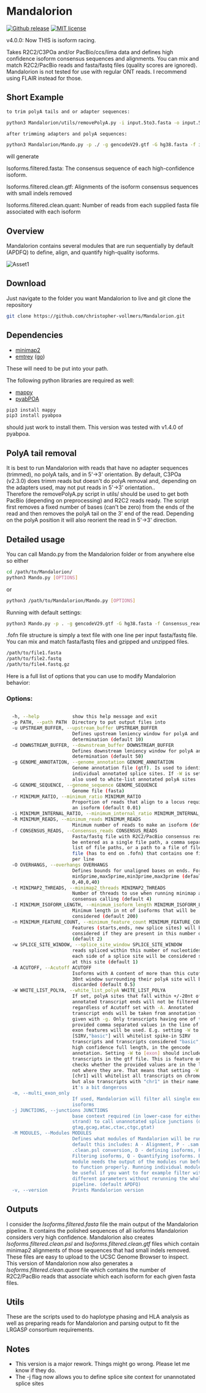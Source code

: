 # Mandalorion #
[![Github release](https://img.shields.io/github/tag/christopher-vollmers/Mandalorion-1.svg?label=Version)](https://github.com/christopher-vollmers/Mandalorion-1/tags)
[![MIT license](https://img.shields.io/badge/License-MIT-blue.svg)](http://perso.crans.org/besson/LICENSE.html)


v4.0.0: Now THIS is isoform racing.

Takes R2C2/C3POa and/or PacBio/ccs/lima data and defines high confidence isoform consensus sequences and alignments.
You can mix and match R2C2/PacBio reads and fasta/fastq files (quality scores are ignored).
Mandalorion is not tested for use with regular ONT reads. I recommend using FLAIR instead for those.

## Short Example 

```bash
to trim polyA tails and or adapter sequences:

python3 Mandalorion/utils/removePolyA.py -i input.5to3.fasta -o input.5to3.noPolyA.fasta -t 5,5

after trimming adapters and polyA sequences:

python3 Mandalorion/Mando.py -p ./ -g gencodeV29.gtf -G hg38.fasta -f input.5to3.noPolyA.fasta
```

will generate 

Isoforms.filtered.fasta: The consensus sequence of each high-confidence isoform.

Isoforms.filtered.clean.gtf: Alignments of the isoform consensus sequences with small indels removed

Isoforms.filtered.clean.quant: Number of reads from each supplied fasta file associated with each isoform

## Overview ##

Mandalorion contains several modules that are run sequentially by default (APDFQ) to define, align, and quantify high-quality isoforms.

![Asset1](https://user-images.githubusercontent.com/28308271/168212350-30cdd210-1dbb-4aa4-ae44-7f9ce8cfdb2c.png)


## Download ##
Just navigate to the folder you want Mandalorion to live and git clone the repository

```bash
git clone https://github.com/christopher-vollmers/Mandalorion.git
```

## Dependencies ##

- [minimap2](https://github.com/lh3/minimap2)
- [emtrey](https://github.com/rvolden/emtrey) ([go](https://golang.org/dl/))

These will need to be put into your path.

The following python libraries are required as well:

- [mappy](https://pypi.org/project/mappy/)
- [pyabPOA](https://pypi.org/project/pyabpoa/)

```bash
pip3 install mappy
pip3 install pyabpoa
```
should just work to install them. This version was tested with v1.4.0 of pyabpoa.


## PolyA tail removal ##

It is best to run Mandalorion with reads that have no adapter sequences (trimmed), no polyA tails, and in 5'->3' orientation. By default, C3POa (v2.3.0) does trimm reads but doesn't do polyA removal and, depending on the adapters used, may not put reads in 5'->3' orientation..   
Therefore the removePolyA.py script in utils/ should be used to get both PacBio (depending on preprocessing) and R2C2 reads ready.
The script first removes a fixed number of bases (can't be zero) from the ends of the read and then removes the polyA tail on the 3' end of the read. Depending on the polyA position it will also reorient the read in 5'->3' direction.


## Detailed usage ##
You can call Mando.py from the Mandalorion folder or from anywhere else so either

```bash
cd /path/to/Mandalorion/
python3 Mando.py [OPTIONS]
```
or

```bash
python3 /path/to/Mandalorion/Mando.py [OPTIONS]
```

Running with default settings:
```bash
python3 Mando.py -p . -g gencodeV29.gtf -G hg38.fasta -f Consensus_reads.fofn
```

.fofn file structure is simply a text file with one line per input fasta/fastq file.
You can mix and match fasta/fastq files and gzipped and unzipped files.

```bash
/path/to/file1.fasta
/path/to/file2.fastq
/path/to/file4.fastq.gz
```

Here is a full list of options that you can use to modify Mandalorion behavior:

### Options: ###

```bash

  -h, --help            show this help message and exit
  -p PATH, --path PATH  Directory to put output files into
  -u UPSTREAM_BUFFER, --upstream_buffer UPSTREAM_BUFFER
                        Defines upstream leniency window for polyA and TSS
                        determination (default 10)
  -d DOWNSTREAM_BUFFER, --downstream_buffer DOWNSTREAM_BUFFER
                        Defines downstream leniency window for polyA and TSS
                        determination (default 50)
  -g GENOME_ANNOTATION, --genome_annotation GENOME_ANNOTATION
                        Genome annotation file (gtf). Is used to identify
                        individual annotated splice sites. If -W is set it is
                        also used to white-list annotated polyA sites
  -G GENOME_SEQUENCE, --genome_sequence GENOME_SEQUENCE
                        Genome file (fasta)
  -r MINIMUM_RATIO, --minimum_ratio MINIMUM_RATIO
                        Proportion of reads that align to a locus required for
                        an isoform (default 0.01)
  -i MINIMUM_INTERNAL_RATIO, --minimum_internal_ratio MINIMUM_INTERNAL_RATIO
  -R MINIMUM_READS, --minimum_reads MINIMUM_READS
                        Minimum number of reads to make an isoform (default 3)
  -f CONSENSUS_READS, --Consensus_reads CONSENSUS_READS
                        Fasta/fastq file with R2C2/PacBio consensus reads, can
                        be entered as a single file path, a comma separated
                        list of file paths, or a path to a file of filenames
                        file (has to end on .fofn) that contains one file path
                        per line
  -O OVERHANGS, --overhangs OVERHANGS
                        Defines bounds for unaligned bases on ends. Format:
                        min5prime,max5prime,min3prime,max3prime (default
                        0,40,0,40)
  -t MINIMAP2_THREADS, --minimap2_threads MINIMAP2_THREADS
                        Number of threads to use when running minimap and
                        consensus calling (default 4)
  -I MINIMUM_ISOFORM_LENGTH, --minimum_isoform_length MINIMUM_ISOFORM_LENGTH
                        Minimum length in nt of isoforms that will be
                        considered (default 200)
  -n MINIMUM_FEATURE_COUNT, --minimum_feature_count MINIMUM_FEATURE_COUNT
                        Features (starts,ends, new splice sites) will be
                        considered if they are present in this number of reads
                        (default 2)
  -w SPLICE_SITE_WINDOW, --splice_site_window SPLICE_SITE_WINDOW
                        reads spliced within this number of nucleotides on
                        each side of a splice site will be considered spliced
                        at this site (default 1)
  -A ACUTOFF, --Acutoff ACUTOFF
                        Isoforms with A content of more than this cutoff in a
                        30nt window surrounding their polyA site will be
                        discarded (default 0.5)
  -W WHITE_LIST_POLYA, --white_list_polyA WHITE_LIST_POLYA
                        If set, polyA sites that fall within +/-20nt of
                        annotated transcript ends will not be filtered
                        regardless of Acutoff set with -A. Annotated
                        transcript ends will be taken from annotation file
                        given with -g. Only transcripts having one of the
                        provided comma separated values in the line of their
                        exon features will be used. E.g. setting -W to
                        [SIRV,"basic"] will whitelist spike-in SIRV
                        transcripts and transcripts considered "basic", i.e.
                        high confidence full length, in the gencode
                        annotation. Setting -W to [exon] should include all
                        transcripts in the gtf file. This is feature only
                        checks whether the provided values are in the line,
                        not where they are. That means that setting -W to
                        [chr1] will whitelist all transcripts on chromosome 1
                        but also transcripts with "chr1" in their name, so
                        it's a bit dangerous
  -m, --multi_exon_only
                        If used, Mandalorion will filter all single exon
                        isoforms
  -j JUNCTIONS, --junctions JUNCTIONS
                        base context required (in lower-case for either
                        strand) to call unannotated splice junctions (default
                        gtag,gcag,atac,ctac,ctgc,gtat)
  -M MODULES, --Modules MODULES
                        Defines what modules of Mandalorion will be run. By
                        default this includes: A - Alignment, P - .sam to
                        .clean.psl conversion, D - defining isoforms, F -
                        Filtering isoforms, Q - Quantifying isoforms. Each
                        module needs the output of the modules run before it
                        to function properly. Running individual modules can
                        be useful if you want to for example filter with
                        different parameters without rerunning the whole
                        pipeline. (default APDFQ)
  -v, --version         Prints Mandalorion version

```

## Outputs ##

I consider the *Isoforms.filtered.fasta* file the main output of the Mandalorion pipeline. It contains the polished sequences of all isoforms Mandalorion considers very high confidence. Mandalorion also creates *Isoforms.filtered.clean.psl* and *Isoforms.filtered.clean.gtf* files which contain minimap2 alignments of those sequences that had small indels removed. These files are easy to upload to the UCSC Genome Browser to inspect. This version of Mandalorion now also generates a *Isoforms.filtered.clean.quant* file which contains the number of R2C2/PacBio reads that associate which each isoform for each given fasta files.

## Utils ##

These are the scripts used to do haplotype phasing and HLA analysis as well as preparing reads for Mandalorion and parsing output to fit the LRGASP consortium requirements.

## Notes ##

- This version is a major rework. Things might go wrong. Please let me know if they do. 
- The -j flag now allows you to define splice site context for unannotated splice sites
